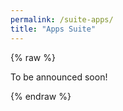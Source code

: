 ```yaml
---
permalink: /suite-apps/
title: "Apps Suite"
---
```


{% raw %}

To be announced soon!

{% endraw %}
